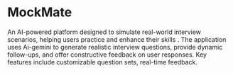 # MockMate
An AI-powered platform designed to simulate real-world interview scenarios, helping users practice and enhance their skills . The application uses Ai-gemini to generate realistic interview questions, provide dynamic follow-ups, and offer constructive feedback on user responses. Key features include customizable question sets, real-time feedback.
